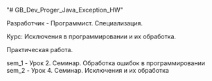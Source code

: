 "# GB_Dev_Proger_Java_Exception_HW" 

Разработчик - Программист. Специализация.

Курс: Исключения в программировании и их обработка.

Практическая работа.

sem_1 - Урок 2. Семинар. Обработка ошибок в программировании  
sem_2 - Урок 4. Семинар. Исключения и их обработка